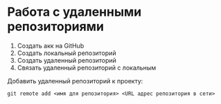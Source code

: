 # Работа с удаленными репозиториями

1. Создать акк на GitHub
2. Создать локальный репозиторий
3. Создать удаленный репозиторий
4. Связать удаленный репозиторий с локальным

Добавить удаленный репозиторий к проекту:
~~~
git remote add <имя для репозитория> <URL адрес репозитория в сети>
~~~
